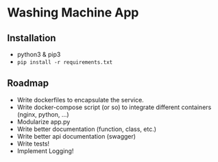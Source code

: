 Washing Machine App
===================

Installation
------------

* python3 & pip3
* `pip install -r requirements.txt`

Roadmap
-------

* Write dockerfiles to encapsulate the service.
* Write docker-compose script (or so) to integrate different containers (nginx, python, ...)
* Modularize app.py
* Write better documentation (function, class, etc.)
* Write better api documentation (swagger)
* Write tests!
* Implement Logging!